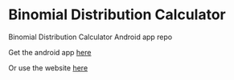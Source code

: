 # Binomial Distribution Calculator

Binomial Distribution Calculator Android app repo

Get the android app [here](https://play.google.com/store/apps/details?id=org.rgbstudios.binomialdistributioncalculator)

Or use the website [here](https://rgbstudios.org/binomial-calc)
